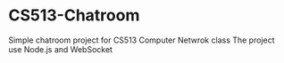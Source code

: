 # CS513-Chatroom

Simple chatroom project for CS513 Computer Netwrok class
The project use Node.js and WebSocket
